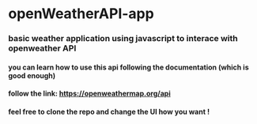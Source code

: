 # openWeatherAPI-app
### basic weather application using javascript to interace with openweather API
#### you can learn how to use this api following the documentation (which is good enough) 
#### follow the link: https://openweathermap.org/api
#### feel free to clone the repo and change the UI how you want !

